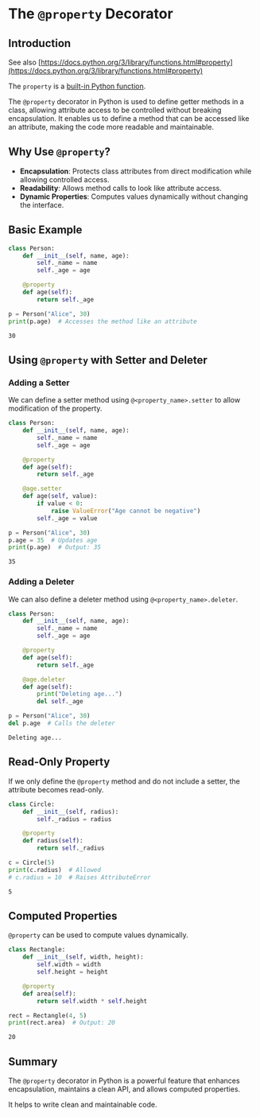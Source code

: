 # The `@property` Decorator

## Introduction

See also [https://docs.python.org/3/library/functions.html#property](https://docs.python.org/3/library/functions.html#property)


The `property` is a [built-in Python function](https://docs.python.org/3/library/functions.html#built-in-functions).

The `@property` decorator in Python is used to define getter methods in a class, allowing attribute access to be controlled without breaking encapsulation. It enables us to define a method that can be accessed like an attribute, making the code more readable and maintainable.


## Why Use `@property`?
- **Encapsulation**: Protects class attributes from direct modification while allowing controlled access.
- **Readability**: Allows method calls to look like attribute access.
- **Dynamic Properties**: Computes values dynamically without changing the interface.

## Basic Example


```python
class Person:
    def __init__(self, name, age):
        self._name = name
        self._age = age

    @property
    def age(self):
        return self._age

p = Person("Alice", 30)
print(p.age)  # Accesses the method like an attribute
```

    30


## Using `@property` with Setter and Deleter

### Adding a Setter
We can define a setter method using `@<property_name>.setter` to allow modification of the property.


```python
class Person:
    def __init__(self, name, age):
        self._name = name
        self._age = age

    @property
    def age(self):
        return self._age

    @age.setter
    def age(self, value):
        if value < 0:
            raise ValueError("Age cannot be negative")
        self._age = value

p = Person("Alice", 30)
p.age = 35  # Updates age
print(p.age)  # Output: 35
```

    35


### Adding a Deleter
We can also define a deleter method using `@<property_name>.deleter`.


```python
class Person:
    def __init__(self, name, age):
        self._name = name
        self._age = age

    @property
    def age(self):
        return self._age

    @age.deleter
    def age(self):
        print("Deleting age...")
        del self._age

p = Person("Alice", 30)
del p.age  # Calls the deleter
```

    Deleting age...


## Read-Only Property
If we only define the `@property` method and do not include a setter, the attribute becomes read-only.


```python
class Circle:
    def __init__(self, radius):
        self._radius = radius

    @property
    def radius(self):
        return self._radius

c = Circle(5)
print(c.radius)  # Allowed
# c.radius = 10  # Raises AttributeError
```

    5


## Computed Properties
`@property` can be used to compute values dynamically.


```python
class Rectangle:
    def __init__(self, width, height):
        self.width = width
        self.height = height

    @property
    def area(self):
        return self.width * self.height

rect = Rectangle(4, 5)
print(rect.area)  # Output: 20
```

    20


## Summary

The `@property` decorator in Python is a powerful feature that enhances encapsulation, maintains a clean API, and allows computed properties. 

It helps to write clean and maintainable code.
